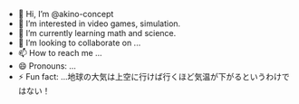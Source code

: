 - 👋 Hi, I’m @akino-concept
- 👀 I’m interested in video games, simulation.
- 🌱 I’m currently learning math and science.
- 💞️ I’m looking to collaborate on ...
- 📫 How to reach me ...
- 😄 Pronouns: ...
- ⚡ Fun fact: ...地球の大気は上空に行けば行くほど気温が下がるというわけではない！

<!---
akino-concept/akino-concept is a ✨ special ✨ repository because its `README.md` (this file) appears on your GitHub profile.
You can click the Preview link to take a look at your changes.
--->
